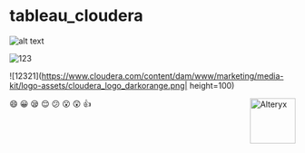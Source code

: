 # tableau_cloudera

![alt text](https://www.absentdata.com/wp-content/uploads/2018/01/Tableau-logo.jpg )

![123](123123213https://www.cloudera.com/content/dam/www/marketing/media-kit/logo-assets/cloudera_logo_darkorange.png )

![12321](https://www.cloudera.com/content/dam/www/marketing/media-kit/logo-assets/cloudera_logo_darkorange.png| height=100)


<img align="right" src="https://www.cloudera.com/content/dam/www/marketing/media-kit/logo-assets/cloudera_logo_darkorange.png"  height="80" alt="Alteryx">

:smile: :grinning: :sleepy: :relieved: :confused: :open_mouth: :astonished: :thumbsup:
